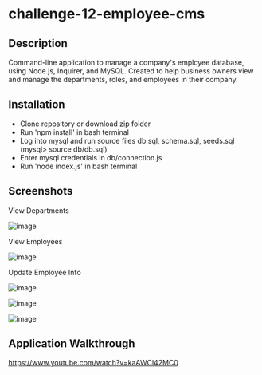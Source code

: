 # challenge-12-employee-cms

## Description
Command-line application to manage a company's employee database, using Node.js, Inquirer, and MySQL. Created to help business owners view and manage the departments, roles, and employees in their company.

## Installation
- Clone repository or download zip folder
- Run 'npm install' in bash terminal
- Log into mysql and run source files db.sql, schema.sql, seeds.sql (mysql> source db/db.sql)
- Enter mysql credentials in db/connection.js
- Run 'node index.js' in bash terminal

## Screenshots
View Departments

![image](https://user-images.githubusercontent.com/10663977/122011770-1499d300-cd82-11eb-8e2d-9a218dff9c01.png)

View Employees

![image](https://user-images.githubusercontent.com/10663977/122011906-38f5af80-cd82-11eb-95ab-5beb40b4562d.png)

Update Employee Info

![image](https://user-images.githubusercontent.com/10663977/122012045-5cb8f580-cd82-11eb-9de6-e0c31c681069.png)

![image](https://user-images.githubusercontent.com/10663977/122012118-6f332f00-cd82-11eb-819f-29afb7099ea1.png)

![image](https://user-images.githubusercontent.com/10663977/122012171-7f4b0e80-cd82-11eb-933d-40b411df8fe3.png)

## Application Walkthrough

https://www.youtube.com/watch?v=kaAWCl42MC0
